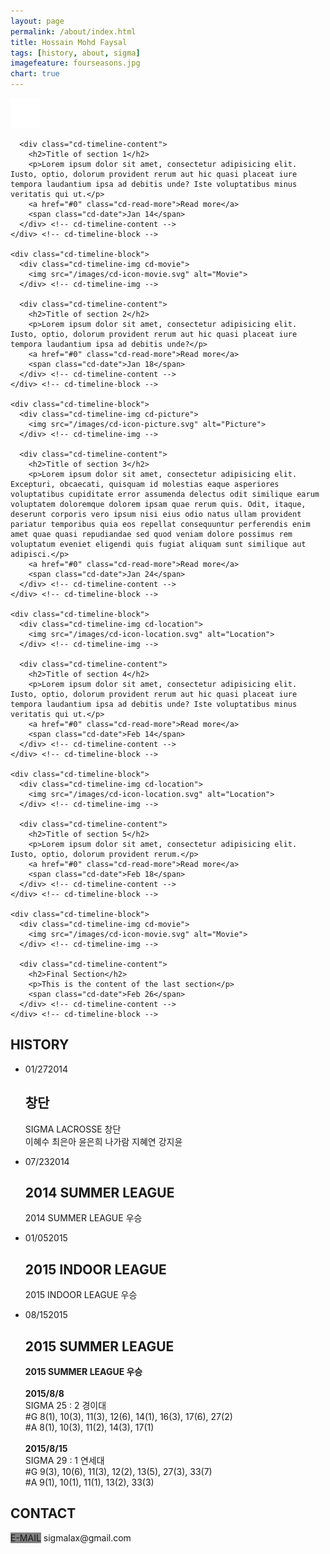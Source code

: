 ```yaml
---
layout: page
permalink: /about/index.html
title: Hossain Mohd Faysal
tags: [history, about, sigma]
imagefeature: fourseasons.jpg
chart: true
---
```

<section id="cd-timeline" class="cd-container">
    <div class="cd-timeline-block">
      <div class="cd-timeline-img cd-picture">
        <img src="/images/cd-icon-picture.svg" alt="Picture">
      </div> <!-- cd-timeline-img -->

      <div class="cd-timeline-content">
        <h2>Title of section 1</h2>
        <p>Lorem ipsum dolor sit amet, consectetur adipisicing elit. Iusto, optio, dolorum provident rerum aut hic quasi placeat iure tempora laudantium ipsa ad debitis unde? Iste voluptatibus minus veritatis qui ut.</p>
        <a href="#0" class="cd-read-more">Read more</a>
        <span class="cd-date">Jan 14</span>
      </div> <!-- cd-timeline-content -->
    </div> <!-- cd-timeline-block -->

    <div class="cd-timeline-block">
      <div class="cd-timeline-img cd-movie">
        <img src="/images/cd-icon-movie.svg" alt="Movie">
      </div> <!-- cd-timeline-img -->

      <div class="cd-timeline-content">
        <h2>Title of section 2</h2>
        <p>Lorem ipsum dolor sit amet, consectetur adipisicing elit. Iusto, optio, dolorum provident rerum aut hic quasi placeat iure tempora laudantium ipsa ad debitis unde?</p>
        <a href="#0" class="cd-read-more">Read more</a>
        <span class="cd-date">Jan 18</span>
      </div> <!-- cd-timeline-content -->
    </div> <!-- cd-timeline-block -->

    <div class="cd-timeline-block">
      <div class="cd-timeline-img cd-picture">
        <img src="/images/cd-icon-picture.svg" alt="Picture">
      </div> <!-- cd-timeline-img -->

      <div class="cd-timeline-content">
        <h2>Title of section 3</h2>
        <p>Lorem ipsum dolor sit amet, consectetur adipisicing elit. Excepturi, obcaecati, quisquam id molestias eaque asperiores voluptatibus cupiditate error assumenda delectus odit similique earum voluptatem doloremque dolorem ipsam quae rerum quis. Odit, itaque, deserunt corporis vero ipsum nisi eius odio natus ullam provident pariatur temporibus quia eos repellat consequuntur perferendis enim amet quae quasi repudiandae sed quod veniam dolore possimus rem voluptatum eveniet eligendi quis fugiat aliquam sunt similique aut adipisci.</p>
        <a href="#0" class="cd-read-more">Read more</a>
        <span class="cd-date">Jan 24</span>
      </div> <!-- cd-timeline-content -->
    </div> <!-- cd-timeline-block -->

    <div class="cd-timeline-block">
      <div class="cd-timeline-img cd-location">
        <img src="/images/cd-icon-location.svg" alt="Location">
      </div> <!-- cd-timeline-img -->

      <div class="cd-timeline-content">
        <h2>Title of section 4</h2>
        <p>Lorem ipsum dolor sit amet, consectetur adipisicing elit. Iusto, optio, dolorum provident rerum aut hic quasi placeat iure tempora laudantium ipsa ad debitis unde? Iste voluptatibus minus veritatis qui ut.</p>
        <a href="#0" class="cd-read-more">Read more</a>
        <span class="cd-date">Feb 14</span>
      </div> <!-- cd-timeline-content -->
    </div> <!-- cd-timeline-block -->

    <div class="cd-timeline-block">
      <div class="cd-timeline-img cd-location">
        <img src="/images/cd-icon-location.svg" alt="Location">
      </div> <!-- cd-timeline-img -->

      <div class="cd-timeline-content">
        <h2>Title of section 5</h2>
        <p>Lorem ipsum dolor sit amet, consectetur adipisicing elit. Iusto, optio, dolorum provident rerum.</p>
        <a href="#0" class="cd-read-more">Read more</a>
        <span class="cd-date">Feb 18</span>
      </div> <!-- cd-timeline-content -->
    </div> <!-- cd-timeline-block -->

    <div class="cd-timeline-block">
      <div class="cd-timeline-img cd-movie">
        <img src="/images/cd-icon-movie.svg" alt="Movie">
      </div> <!-- cd-timeline-img -->

      <div class="cd-timeline-content">
        <h2>Final Section</h2>
        <p>This is the content of the last section</p>
        <span class="cd-date">Feb 26</span>
      </div> <!-- cd-timeline-content -->
    </div> <!-- cd-timeline-block -->
  </section> <!-- cd-timeline -->

<script src="http://ajax.googleapis.com/ajax/libs/jquery/1.11.0/jquery.min.js"></script>
<script src="/assets/js/main.js"></script> <!-- Resource jQuery -->
<article class="notepad-page-content">
  <h2>HISTORY</h2>
  <ul class="cbp_tmtimeline">
    <li>
      <time class="cbp_tmtime" datetime="2014-01-27"><span>01/27</span><span>2014  </span></time>
      <div class="cbp_tmicon cbp_tmicon-phone"></div>
      <div class="cbp_tmlabel">
        <h2>창단</h2>
        <p>SIGMA LACROSSE 창단<br>
                  이혜수 최은아 윤은희 나가람 지혜연 강지윤
              </p>
      </div>
    </li>
    <li>
      <time class="cbp_tmtime" datetime="2014-07-23"><span>07/23</span><span>2014  </span></time>
      <div class="cbp_tmicon cbp_tmicon-screen"></div>
      <div class="cbp_tmlabel">
        <h2>2014 SUMMER LEAGUE</h2>
        <p>2014 SUMMER LEAGUE 우승</p>
      </div>
    </li>
    <li>
      <time class="cbp_tmtime" datetime="2015-01-05"><span>01/05</span><span>2015  </span></time>
      <div class="cbp_tmicon cbp_tmicon-mail"></div>
      <div class="cbp_tmlabel">
        <h2>2015 INDOOR LEAGUE</h2>
        <p>2015 INDOOR LEAGUE 우승</p>
      </div>
    </li>
    <li>
      <time class="cbp_tmtime" datetime="2015-08-15"><span>08/15</span><span>2015  </span></time>
      <div class="cbp_tmicon cbp_tmicon-phone"></div>
      <div class="cbp_tmlabel">
        <h2>2015 SUMMER LEAGUE</h2>
        <p><strong>2015 SUMMER LEAGUE 우승</strong><br>
          <br>
                      <strong>2015/8/8</strong><br>
                      SIGMA 25 : 2 경이대<br>
                      #G 8(1), 10(3), 11(3), 12(6), 14(1), 16(3), 17(6), 27(2)<br>
                      #A 8(1), 10(3), 11(2), 14(3), 17(1)<br>
              <br>
                      <strong>2015/8/15</strong><br>
                      SIGMA 29 : 1 연세대<br>
                      #G 9(3), 10(6), 11(3), 12(2), 13(5), 27(3), 33(7)<br>
                      #A 9(1), 10(1), 11(1), 13(2), 33(3)<br>
                  </p>
      </div>
    </li>
  </ul>

  <h2>CONTACT</h2>
  <p><span style="background-color:gray;">E-MAIL</span>  sigmalax@gmail.com</p>

</article>